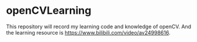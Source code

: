# openCVLearning

This repository will record my learning code and knowledge of openCV. 
And the learning resource is https://www.bilibili.com/video/av24998616.
